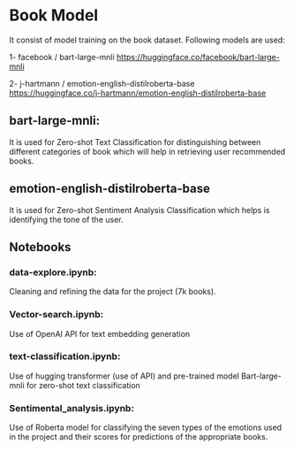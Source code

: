 # Book Model 

It consist of model training on the book dataset. Following models are used:

1- facebook / bart-large-mnli
https://huggingface.co/facebook/bart-large-mnli

2- j-hartmann / emotion-english-distilroberta-base
https://huggingface.co/j-hartmann/emotion-english-distilroberta-base

## bart-large-mnli:

It is used for Zero-shot Text Classification for distinguishing between different categories of book which will help in retrieving user recommended books.

## emotion-english-distilroberta-base

It is used for Zero-shot Sentiment Analysis Classification which helps is identifying the tone of the user.

## Notebooks

### data-explore.ipynb: 

Cleaning and refining the data for the project (7k books). 

### Vector-search.ipynb: 

Use of OpenAI API for text embedding generation

### text-classification.ipynb: 

Use of hugging transformer (use of API) and pre-trained model Bart-large-mnli for zero-shot text classification

### Sentimental_analysis.ipynb: 

Use of Roberta model for classifying the seven types of the emotions used in the project and their scores for predictions of the appropriate books.